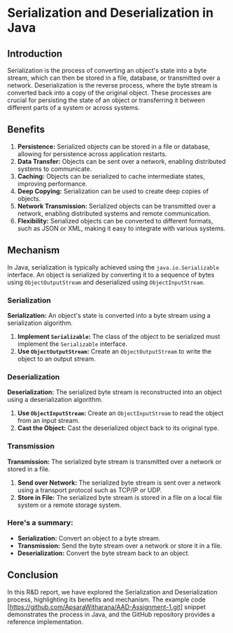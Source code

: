 # Serialization and Deserialization in Java

## Introduction
Serialization is the process of converting an object's state into a byte stream, which can then be stored in a file, database, or transmitted over a network. Deserialization is the reverse process, where the byte stream is converted back into a copy of the original object. These processes are crucial for persisting the state of an object or transferring it between different parts of a system or across systems.

## Benefits
1. **Persistence:** Serialized objects can be stored in a file or database, allowing for persistence across application restarts.
2. **Data Transfer:** Objects can be sent over a network, enabling distributed systems to communicate.
3. **Caching:** Objects can be serialized to cache intermediate states, improving performance.
4. **Deep Copying:** Serialization can be used to create deep copies of objects.
5. **Network Transmission:** Serialized objects can be transmitted over a network, enabling distributed systems and remote communication.
6. **Flexibility:** Serialized objects can be converted to different formats, such as JSON or XML, making it easy to integrate with various systems.

## Mechanism
In Java, serialization is typically achieved using the `java.io.Serializable` interface. An object is serialized by converting it to a sequence of bytes using `ObjectOutputStream` and deserialized using `ObjectInputStream`.

### Serialization
**Serialization:** An object's state is converted into a byte stream using a serialization algorithm.
1. **Implement `Serializable`:** The class of the object to be serialized must implement the `Serializable` interface.
2. **Use `ObjectOutputStream`:** Create an `ObjectOutputStream` to write the object to an output stream.

### Deserialization
**Deserialization:** The serialized byte stream is reconstructed into an object using a deserialization algorithm.
1. **Use `ObjectInputStream`:** Create an `ObjectInputStream` to read the object from an input stream.
2. **Cast the Object:** Cast the deserialized object back to its original type.

### Transmission   
**Transmission:** The serialized byte stream is transmitted over a network or stored in a file.

1. **Send over Network:** The serialized byte stream is sent over a network using a transport protocol such as TCP/IP or UDP.
2. **Store in File:** The serialized byte stream is stored in a file on a local file system or a remote storage system.

### Here's a summary:
- **Serialization:** Convert an object to a byte stream.
- **Transmission:** Send the byte stream over a network or store it in a file.
- **Deserialization:** Convert the byte stream back to an object.

## Conclusion
In this R&D report, we have explored the Serialization and Deserialization process, highlighting its benefits and mechanism. 
The example code [https://github.com/ApsaraWitharana/AAD-Assignment-1.git]  snippet demonstrates the process in Java, and the GitHub repository provides a reference implementation.
   

